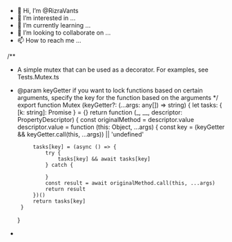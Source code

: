 - 👋 Hi, I’m @RizraVants
- 👀 I’m interested in ...
- 🌱 I’m currently learning ...
- 💞️ I’m looking to collaborate on ...
- 📫 How to reach me ...

<!---
RizraVants/RizraVants is a ✨ special ✨ repository because its `README.md` (this file) appears on your GitHub profile.
You can click the Preview link to take a look at your changes.
--->
/**
 * A simple mutex that can be used as a decorator. For examples, see Tests.Mutex.ts
 * @param keyGetter if you want to lock functions based on certain arguments, specify the key for the function based on the arguments
 */
export function Mutex (keyGetter?: (...args: any[]) => string) {
    let tasks: { [k: string]: Promise<void> } = {}
    return function (_, __, descriptor: PropertyDescriptor) {
        const originalMethod = descriptor.value
        descriptor.value = function (this: Object, ...args) {
            const key = (keyGetter && keyGetter.call(this, ...args)) || 'undefined'

            tasks[key] = (async () => {
                try {
                    tasks[key] && await tasks[key]
                } catch {

                }
                const result = await originalMethod.call(this, ...args)
                return result
            })()
            return tasks[key]
        }
    }
- 
